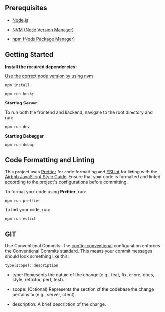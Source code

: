 ## Prerequisites

- [Node.js](https://nodejs.org/)

- [NVM (Node Version Manager)](https://github.com/nvm-sh/nvm)

- [npm (Node Package Manager)](https://www.npmjs.com/)

## Getting Started

**Install the required dependencies:**

[Use the correct node version by using nvm](https://github.com/nvm-sh/nvm#nvmrc)

<code>npm install</code>

<code>npm run husky</code>

**Starting Server**

To run both the frontend and backend, navigate to the root directory and run:

<code>npm run dev</code>

**Starting Debugger**

<code>npm run debug</code>

## Code Formatting and Linting

This project uses [Prettier](https://prettier.io) for code formatting and [ESLint](https://eslint.org) for linting with the [Airbnb JavaScript Style Guide](https://github.com/airbnb/javascript). Ensure that your code is formatted and linted according to the project's configurations before committing.

To format your code using **Prettier**, run:

<code>npm run prettier</code>

To **lint** your code, run:

<code>npm run eslint</code>

## GIT

Use Conventional Commits: The [config-conventional](https://www.conventionalcommits.org/en/v1.0.0/) configuration enforces the Conventional Commits standard. This means your commit messages should look something like this:

<code>type(scope): description</code>

- type: Represents the nature of the change (e.g., feat, fix, chore, docs, style, refactor, perf, test).

- scope: (Optional) Represents the section of the codebase the change pertains to (e.g., server, client).

- description: A brief description of the change.
